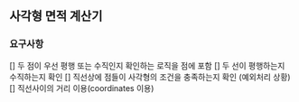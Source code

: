## 사각형 면적 계산기

### 요구사항
[] 두 점이 우선 평행 또는 수직인지 확인하는 로직을 점에 포함
[] 두 선이 평행하는지 수직하는지 확인
[] 직선상에 점들이 사각형의 조건을 충족하는지 확인 (예외처리 상황)
[] 직선사이의 거리 이용(coordinates 이용)